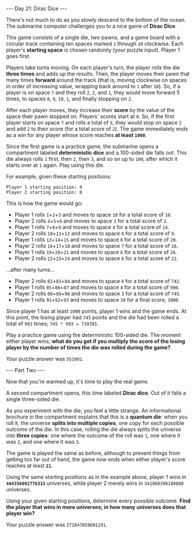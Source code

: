 --- Day 21: Dirac Dice ---

There's not much to do as you slowly descend to the bottom of the ocean. The
submarine computer challenges you to a nice game of **Dirac Dice**.

This game consists of a single die, two pawns, and a game board with a circular
track containing ten spaces marked `1` through `10` clockwise. Each player's
**starting space** is chosen randomly (your puzzle input). Player 1 goes first.

Players take turns moving. On each player's turn, the player rolls the die
**three times** and adds up the results. Then, the player moves their pawn that
many times **forward** around the track (that is, moving clockwise on spaces in
order of increasing value, wrapping back around to `1` after `10`). So, if a
player is on space `7` and they roll `2`, `2`, and `1`, they would move forward
5 times, to spaces `8`, `9`, `10`, `1`, and finally stopping on `2`.

After each player moves, they increase their **score** by the value of the
space their pawn stopped on. Players' scores start at `0`. So, if the first
player starts on space `7` and rolls a total of `5`, they would stop on space
`2` and add `2` to their score (for a total score of `2`). The game immediately
ends as a win for any player whose score reaches **at least `1000`**.

Since the first game is a practice game, the submarine opens a compartment
labeled **deterministic dice** and a 100-sided die falls out. This die always
rolls `1` first, then `2`, then `3`, and so on up to `100`, after which it
starts over at `1` again. Play using this die.

For example, given these starting positions:

```
Player 1 starting position: 4
Player 2 starting position: 8
```

This is how the game would go:

- Player 1 rolls `1`+`2`+`3` and moves to space `10` for a total score of `10`.
- Player 2 rolls `4`+`5`+`6` and moves to space `3` for a total score of `3`.
- Player 1 rolls `7`+`8`+`9` and moves to space `4` for a total score of `14`.
- Player 2 rolls `10`+`11`+`12` and moves to space `6` for a total score of
  `9`.
- Player 1 rolls `13`+`14`+`15` and moves to space `6` for a total score of
  `20`.
- Player 2 rolls `16`+`17`+`18` and moves to space `7` for a total score of
  `16`.
- Player 1 rolls `19`+`20`+`21` and moves to space `6` for a total score of
  `26`.
- Player 2 rolls `22`+`23`+`24` and moves to space `6` for a total score of
  `22`.

...after many turns...

- Player 2 rolls `82`+`83`+`84` and moves to space `6` for a total score of `742`.
- Player 1 rolls `85`+`86`+`87` and moves to space `4` for a total score of `990`.
- Player 2 rolls `88`+`89`+`90` and moves to space `3` for a total score of `745`.
- Player 1 rolls `91`+`92`+`93` and moves to space `10` for a final score, `1000`.

Since player 1 has at least `1000` points, player 1 wins and the game ends. At
this point, the losing player had `745` points and the die had been rolled a
total of `993` times; `745 * 993 = 739785`.

Play a practice game using the deterministic 100-sided die. The moment either
player wins, **what do you get if you multiply the score of the losing player
by the number of times the die was rolled during the game?**

Your puzzle answer was `551901`.

--- Part Two ---

Now that you're warmed up, it's time to play the real game.

A second compartment opens, this time labeled **Dirac dice**. Out of it falls a
single three-sided die.

As you experiment with the die, you feel a little strange. An informational
brochure in the compartment explains that this is a **quantum die**: when you
roll it, the universe **splits into multiple copies**, one copy for each
possible outcome of the die. In this case, rolling the die always splits the
universe into **three copies**: one where the outcome of the roll was `1`, one
where it was `2`, and one where it was `3`.

The game is played the same as before, although to prevent things from getting
too far out of hand, the game now ends when either player's score reaches at
least **`21`**.

Using the same starting positions as in the example above, player 1 wins in
**`444356092776315`** universes, while player 2 merely wins in
`341960390180808` universes.

Using your given starting positions, determine every possible outcome. **Find
the player that wins in more universes; in how many universes does that player
win?**

Your puzzle answer was `272847859601291`.
